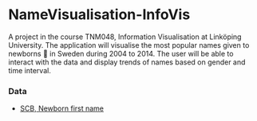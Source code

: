# NameVisualisation-InfoVis
A project in the course TNM048, Information Visualisation at Linköping University. The application will visualise the most popular names given to newborns :baby: in Sweden during 2004 to 2014. The user will be able to interact with the data and display trends of names based on gender and time interval.

### Data
* [SCB, Newborn first name](http://www.statistikdatabasen.scb.se/pxweb/sv/ssd/START__BE__BE0001/BE0001T04Ar/?rxid=ee7d0c2f-3a57-451d-863f-3f3eef047d30)